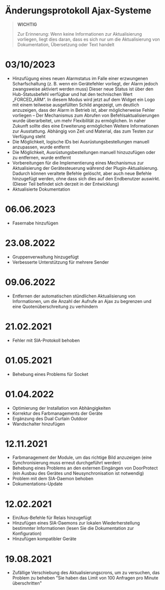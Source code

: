 # Änderungsprotokoll Ajax-Systeme

>**WICHTIG**
>
>Zur Erinnerung: Wenn keine Informationen zur Aktualisierung vorliegen, liegt dies daran, dass es sich nur um die Aktualisierung von Dokumentation, Übersetzung oder Text handelt

# 03/10/2023

- Hinzufügung eines neuen Alarmstatus im Falle einer erzwungenen Scharfschaltung (z. B. wenn ein Gerätefehler vorliegt, der Alarm jedoch zwangsweise aktiviert werden muss)
  Dieser neue Status ist über den Hub-Statusbefehl verfügbar und hat den technischen Wert „FORCED_ARM“. In diesem Modus wird jetzt auf dem Widget ein Logo mit einem teilweise ausgefüllten Schild angezeigt, um deutlich anzuzeigen, dass der Alarm in Betrieb ist, aber möglicherweise Fehler vorliegen
– Der Mechanismus zum Abrufen von Befehlsaktualisierungen wurde überarbeitet, um mehr Flexibilität zu ermöglichen. In naher Zukunft sollte dies eine Erweiterung ermöglichen
  Weitere Informationen zur Ausstattung. Abhängig von Zeit und Material, das zum Testen zur Verfügung steht
- Die Möglichkeit, logische IDs bei Ausrüstungsbestellungen manuell anzupassen, wurde entfernt
- Die Möglichkeit, Ausrüstungsbestellungen manuell hinzuzufügen oder zu entfernen, wurde entfernt
- Vorbereitungen für die Implementierung eines Mechanismus zur Aktualisierung der Gerätesteuerung während der Plugin-Aktualisierung. Dadurch können veraltete Befehle gelöscht, aber auch neue Befehle hinzugefügt werden, ohne dass sich dies auf den Endbenutzer auswirkt. (Dieser Teil befindet sich derzeit in der Entwicklung)
- Aktualisierte Dokumentation

# 06.06.2023

- Fasernabe hinzufügen

# 23.08.2022

- Gruppenverwaltung hinzugefügt
- Verbesserte Unterstützung für mehrere Sender

# 09.06.2022

- Entfernen der automatischen stündlichen Aktualisierung von Informationen, um die Anzahl der Aufrufe an Ajax zu begrenzen und eine Quotenüberschreitung zu verhindern

# 21.02.2021

- Fehler mit SIA-Protokoll behoben

# 01.05.2021

- Behebung eines Problems für Socket

# 01.04.2022

- Optimierung der Installation von Abhängigkeiten
- Korrektur des Farbmanagements der Geräte
- Ergänzung des Dual Curtain Outdoor
- Wandschalter hinzufügen

# 12.11.2021

- Farbmanagement der Module, um das richtige Bild anzuzeigen (eine Synchronisierung muss erneut durchgeführt werden)
- Behebung eines Problems an den externen Eingängen von DoorProtect (ein Ausbau des Gerätes und Neusynchronisation ist notwendig)
- Problem mit dem SIA-Daemon behoben
- Dokumentations-Update

# 12.02.2021

- Ein/Aus-Befehle für Relais hinzugefügt
- Hinzufügen eines SIA-Daemons zur lokalen Wiederherstellung bestimmter Informationen (lesen Sie die Dokumentation zur Konfiguration)
- Hinzufügen kompatibler Geräte

# 19.08.2021

- Zufällige Verschiebung des Aktualisierungscrons, um zu versuchen, das Problem zu beheben "Sie haben das Limit von 100 Anfragen pro Minute überschritten"
